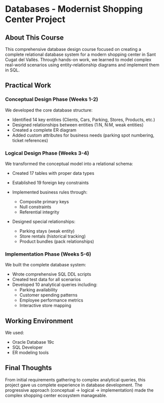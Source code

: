 # Databases - Modernist Shopping Center Project
## About This Course
This comprehensive database design course focused on creating a complete relational database system for a modern shopping center in Sant Cugat del Vallès. Through hands-on work, we learned to model complex real-world scenarios using entity-relationship diagrams and implement them in SQL.

## Practical Work
### Conceptual Design Phase (Weeks 1-2)
We developed the core database structure:
- Identified 14 key entities (Clients, Cars, Parking, Stores, Products, etc.)
- Designed relationships between entities (1:N, N:M, weak entities)
- Created a complete ER diagram
- Added custom attributes for business needs (parking spot numbering, ticket references)

### Logical Design Phase (Weeks 3-4)
We transformed the conceptual model into a relational schema:
- Created 17 tables with proper data types
- Established 19 foreign key constraints
- Implemented business rules through:
  - Composite primary keys
  - Null constraints
  - Referential integrity

- Designed special relationships:
  - Parking stays (weak entity)
  - Store rentals (historical tracking)
  - Product bundles (pack relationships)

### Implementation Phase (Weeks 5-6)
We built the complete database system:
- Wrote comprehensive SQL DDL scripts
- Created test data for all scenarios
- Developed 10 analytical queries including:
  - Parking availability
  - Customer spending patterns
  - Employee performance metrics
  - Interactive store mapping

## Working Environment
We used:
- Oracle Database 19c
- SQL Developer
- ER modeling tools

## Final Thoughts
From initial requirements gathering to complex analytical queries, this project gave us complete experience in database development. The progressive approach (conceptual → logical → implementation) made the complex shopping center ecosystem manageable.
